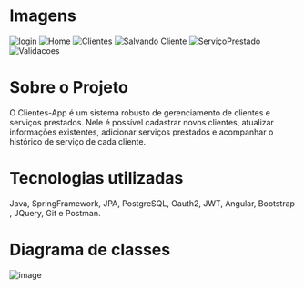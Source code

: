 
# Imagens
![login](https://github.com/OrlandoBG/Clientes-App/assets/75863232/6906607e-baf0-4e93-9558-01fd084717e6)
![Home](https://github.com/OrlandoBG/Clientes-App/assets/75863232/bb05f217-80b5-471d-9448-8ab3c2386ea4)
![Clientes](https://github.com/OrlandoBG/Clientes-App/assets/75863232/5c3edc42-6aec-4489-9887-ebf1857fc14c)
![Salvando Cliente](https://github.com/OrlandoBG/Clientes-App/assets/75863232/8e3b8767-8e1d-40d1-bd7c-87d0d938b969)
![ServiçoPrestado](https://github.com/OrlandoBG/Clientes-App/assets/75863232/47d1220a-e5ee-4e84-9a45-499c779267ce)
![Validacoes](https://github.com/OrlandoBG/Clientes-App/assets/75863232/21f50c5d-f0d1-499b-8668-13f4632e4d3e)

# Sobre o Projeto

O Clientes-App é um sistema robusto de gerenciamento de clientes e serviços prestados.
Nele é possível cadastrar novos clientes, atualizar informações existentes, adicionar serviços prestados e acompanhar o histórico de serviço de cada cliente.

# Tecnologias utilizadas

Java, SpringFramework, JPA, PostgreSQL, Oauth2, JWT, Angular, Bootstrap , JQuery, Git e Postman.

# Diagrama de classes

![image](https://github.com/OrlandoBG/Clientes-App/assets/75863232/0f77151e-b8cc-46a5-9479-cac8cb8113cb)
